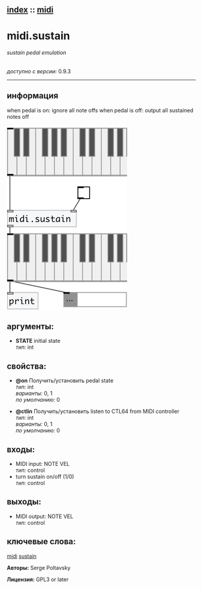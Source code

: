 [index](index.html) :: [midi](category_midi.html)
---

# midi.sustain

###### sustain pedal emulation

*доступно с версии:* 0.9.3

---


## информация
when pedal is on: ignore all note offs when pedal is off: output all sustained notes off


[![example](../examples/img/midi.sustain.jpg)](../examples/pd/midi.sustain.pd)



## аргументы:

* **STATE**
initial state<br>
_тип:_ int<br>





## свойства:

* **@on** 
Получить/установить pedal state<br>
_тип:_ int<br>
_варианты:_ 0, 1<br>
_по умолчанию:_ 0<br>

* **@ctlin** 
Получить/установить listen to CTL64 from MIDI controller<br>
_тип:_ int<br>
_варианты:_ 0, 1<br>
_по умолчанию:_ 0<br>



## входы:

* MIDI input: NOTE VEL<br>
_тип:_ control
* turn sustain on/off (1/0)<br>
_тип:_ control



## выходы:

* MIDI output: NOTE VEL<br>
_тип:_ control



## ключевые слова:

[midi](keywords/midi.html)
[sustain](keywords/sustain.html)






**Авторы:** Serge Poltavsky




**Лицензия:** GPL3 or later





